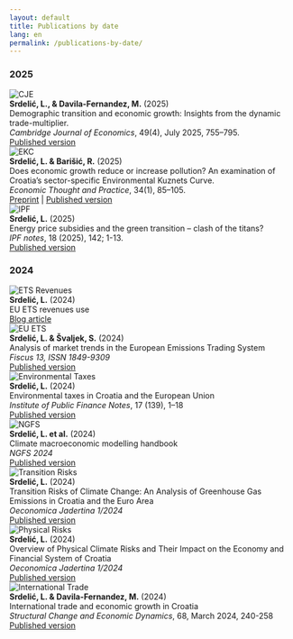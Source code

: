 ```yaml
---
layout: default
title: Publications by date
lang: en
permalink: /publications-by-date/
---
```


<div class="publications-list">

<h3 class="pub-year">2025</h3>

<div class="publication">
  <img src="/assets/cje.png" class="publications" alt="CJE">
  <div class="pub-info">
    <b>Srdelić, L., & Davila-Fernandez, M.</b> (2025)<br>
    <span class="pub-title">Demographic transition and economic growth: Insights from the dynamic trade-multiplier.</span><br>
    <span class="pub-journal"><i>Cambridge Journal of Economics</i>, 49(4), July 2025, 755–795.</span><br>
    <a href="https://doi.org/10.1093/cje/beaf014" target="_blank">Published version</a>
  </div>
</div>

<div class="publication">
  <img src="/assets/ekc.png" class="publications" alt="EKC">
  <div class="pub-info">
    <b>Srdelić, L. & Barišić, R.</b> (2025)<br>
    <span class="pub-title">Does economic growth reduce or increase pollution? An examination of Croatia’s sector-specific Environmental Kuznets Curve.</span><br>
    <span class="pub-journal"><i>Economic Thought and Practice</i>, 34(1), 85–105.</span><br>
    <a href="https://mpra.ub.uni-muenchen.de/122841/1/MPRA_paper_122841.pdf" target="_blank">Preprint</a> |
    <a href="https://doi.org/10.17818/EMIP/2025/9" target="_blank">Published version</a>
  </div>
</div>

<div class="publication">
  <img src="/assets/ipf_2025.png" class="publications" alt="IPF">
  <div class="pub-info">
    <b>Srdelić, L.</b> (2025)<br>
    <span class="pub-title">Energy price subsidies and the green transition – clash of the titans?</span><br>
    <span class="pub-journal"><i>IPF notes</i>, 18 (2025), 142; 1-13.</span><br>
    <a href="https://repozitorij.ijf.hr/islandora/object/ijf%3A1156/datastream/FILE0/view" target="_blank">Published version</a>
  </div>
</div>

<h3 class="pub-year">2024</h3>

<div class="publication">
  <img src="/assets/ekc-prihodi.png" class="publications" alt="ETS Revenues">
  <div class="pub-info">
    <b>Srdelić, L.</b> (2024)<br>
    <span class="pub-title">EU ETS revenues use</span><br>
    <a href="https://arhivanalitika.hr/blog/financira-li-se-prihodima-od-prodaje-emisijskih-dozvola-energetska-tranzicija-ili-odrzava-status-quo/" target="_blank">Blog article</a>
  </div>
</div>

<div class="publication">
  <img src="/assets/eu_ets.png" class="publications" alt="EU ETS">
  <div class="pub-info">
    <b>Srdelić, L. & Švaljek, S.</b> (2024)<br>
    <span class="pub-title">Analysis of market trends in the European Emissions Trading System</span><br>
    <span class="pub-journal"><i>Fiscus 13, ISSN 1849-9309</i></span><br>
    <a href="https://zde.hr/wp-content/uploads/2024/11/13.-Analiza-trzisnih-trendova-europskog-sustava-trgovanja-dozvolama-za-emisije-staklenickih-plinova-2.pdf" target="_blank">Published version</a>
  </div>
</div>

<div class="publication">
  <img src="/assets/okol.png" class="publications" alt="Environmental Taxes">
  <div class="pub-info">
    <b>Srdelić, L.</b> (2024)<br>
    <span class="pub-title">Environmental taxes in Croatia and the European Union</span><br>
    <span class="pub-journal"><i>Institute of Public Finance Notes</i>, 17 (139), 1–18</span><br>
    <a href="https://doi.org/10.3326/in.2024.139" target="_blank">Published version</a>
  </div>
</div>

<div class="publication">
  <img src="/assets/ngfs.png" class="publications" alt="NGFS">
  <div class="pub-info">
    <b>Srdelić, L. et al.</b> (2024)<br>
    <span class="pub-title">Climate macroeconomic modelling handbook</span><br>
    <span class="pub-journal"><i>NGFS 2024</i></span><br>
    <a href="https://www.ngfs.net/system/files/2025-01/NGFS_Climate%20macroeconomic%20modelling%20handbook_v2_0.pdf" target="_blank">Published version</a>
  </div>
</div>

<div class="publication">
  <img src="/assets/tranz.png" class="publications" alt="Transition Risks">
  <div class="pub-info">
    <b>Srdelić, L.</b> (2024)<br>
    <span class="pub-title">Transition Risks of Climate Change: An Analysis of Greenhouse Gas Emissions in Croatia and the Euro Area</span><br>
    <span class="pub-journal"><i>Oeconomica Jadertina 1/2024</i></span><br>
    <a href="https://doi.org/10.15291/oec.4433" target="_blank">Published version</a>
  </div>
</div>

<div class="publication">
  <img src="/assets/makro.png" class="publications" alt="Physical Risks">
  <div class="pub-info">
    <b>Srdelić, L.</b> (2024)<br>
    <span class="pub-title">Overview of Physical Climate Risks and Their Impact on the Economy and Financial System of Croatia</span><br>
    <span class="pub-journal"><i>Oeconomica Jadertina 1/2024</i></span><br>
    <a href="https://doi.org/10.15291/oec.4434" target="_blank">Published version</a>
  </div>
</div>

<div class="publication">
  <img src="/assets/sced.png" class="publications" alt="International Trade">
  <div class="pub-info">
    <b>Srdelić, L. & Davila-Fernandez, M.</b> (2024)<br>
    <span class="pub-title">International trade and economic growth in Croatia</span><br>
    <span class="pub-journal"><i>Structural Change and Economic Dynamics</i>, 68, March 2024, 240-258</span><br>
    <a href="https://doi.org/10.1016/j.strueco.2023.10.018" target="_blank">Published version</a>
  </div>
</div>

</div>

